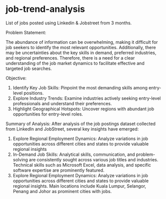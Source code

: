 # job-trend-analysis

List of jobs posted using Linkedin & Jobstreet from 3 months.

Problem Statement:

The abundance of information can be overwhelming, making it difficult for job seekers to identify the most relevant opportunities. Additionally, there may be uncertainties about the key skills in demand, preferred industries, and regional preferences. Therefore, there is a need for a clear understanding of the job market dynamics to facilitate effective and targeted job searches.

Objective:

1. Identify Key Job Skills: Pinpoint the most demanding skills among entry-level positions.
2. Explore Industry Trends: Examine industries actively seeking entry-level professionals and understand their preferences.
3. Highlight Geographical Hotspots: Uncover regions with abundant job opportunities for entry-level roles.

Summary of Analysis:
After analysis of the job postings dataset collected from LinkedIn and JobStreet, several key insights have emerged:

1. Explore Regional Employment Dynamics: Analyze variations in job opportunities across different cities and states to provide valuable regional insights
2. In-Demand Job Skills: Analytical skills, communication, and problem-solving are consistently sought across various job titles and industries. Technical skills such as Microsoft Excel, data analysis, and specific software expertise are prominently featured.
3. Explore Regional Employment Dynamics: Analyze variations in job opportunities across different cities and states to provide valuable regional insights. Main locations include Kuala Lumpur, Selangor, Penang and Johor as prominent cities with jobs.
